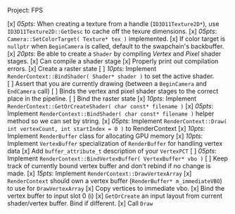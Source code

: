 Project: FPS

[x] *05pts*: When creating a texture from a handle (`ID3D11Texture2D*`), use `ID3D11Texture2D::GetDesc` to cache off the texure dimensions.
[x] *05pts*: `Camera::SetColorTarget( Texture* tex )` implemented. 
    [x] If color target is `nullptr` when `BeginCamera` is called, default to the swapchain's backbuffer.
[x] *20pts*: Be able to create a `Shader` by compiling *Vertex* and *Pixel* shader stages.
    [x] Can compile a shader stage
    [x] Properly print out compilation errors.
    [x] Create a raster state
[ ] *10pts*: Implement `RenderContext::BindShader( Shader* shader )` to set the active shader.  
    [ ] Assert that you are currently drawing (between a `BeginCamera` and `EndCamera` call)
    [ ] Binds the vertex and pixel shader stages to the correct place in the pipeline.
    [ ] Bind the raster state
[x] *10pts*: Implement `RenderContext::GetOrCreateShader( char const* filename )`
[x] *05pts*: Implement `RenderContext::BindShader( char const* filename )` helper method so we can set by string.
[x] *05pts*: Implement `RenderContext::Draw( int vertexCount, int startIndex = 0 )` to RenderContext
[x] *10pts*: Implement `RenderBuffer` class for allocating GPU memory
[x] *10pts*: Implement `VertexBuffer` specialization of `RenderBuffer` for handling vertex data
    [x] Add `buffer_attribute_t` description of your `VertexPCT` 
[ ] *05pts*: Implement `RenderContext::BindVertexBuffer( VertexBuffer* vbo )`
    [ ] Keep track of currently bound vertex buffer and don't rebind if no change is made. 
[x] *15pts*: Implement `RenderContext::DrawVertexArray`
    [x] `RenderContext` should own a vertex buffer (`RenderBuffer* m_immediateVBO`) to use for `DrawVertexArray`
    [x] Copy vertices to immediate vbo.
    [x] Bind the vertex buffer to input slot 0 (i)
    [x] `GetOrCreate` an input layout from current shader/vertex buffer.  Bind if different.
    [x] Call `Draw`
